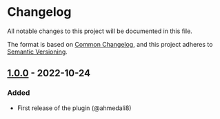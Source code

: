 # Changelog

All notable changes to this project will be documented in this file.

The format is based on [Common Changelog](https://common-changelog.org/), and this project adheres
to [Semantic Versioning](https://semver.org/spec/v2.0.0.html).

[1.0.0]: https://github.com/ahmedali8/hardhat-test-suite-generator/releases/tag/v1.0.0

## [1.0.0] - 2022-10-24

### Added

- First release of the plugin (@ahmedali8)

